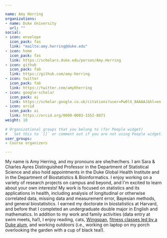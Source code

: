 ```yaml
---

name: Amy Herring
organizations:
- name: Duke University
  url: ""
social:
- icon: envelope
  icon_pack: fas
  link: "mailto:amy.herring@duke.edu"
- icon: home
  icon_pack: fas
  link: https://scholars.duke.edu/person/Amy.Herring
- icon: github
  icon_pack: fab
  link: https://github.com/amy-herring
- icon: twitter
  icon_pack: fab
  link: https://twitter.com/amyhherring
- icon: google-scholar
  icon_pack: ai
  link: https://scholar.google.co.uk/citations?user=Pw0lX_8AAAAJ&hl=en
- icon: orcid
  icon_pack: ai
  link: https://orcid.org/0000-0003-1552-8871
weight: 10
  
# Organizational groups that you belong to (for People widget)
#   Set this to `[]` or comment out if you are not using People widget.  
user_groups:
- Course organizers

---
```


My name is Amy Herring, and my pronouns are she/her/hers. I am Sara & Charles Ayres Distinguished Professor in the Department of Statistical Science and also hold appointments in the Duke Global Health Institute and in the Department of Biostatistics & Bioinformatics. I enjoy working on a variety of research projects on campus and beyond, and I'm excited to learn about your own interests! My work is focused on statistics and its applications in health, including analysis of longitudinal or otherwise correlated data, missing data and measurement error, Bayesian methods, and general biostatistics.  I earned my doctorate in biostatistics at Harvard, and before that I completed an undergraduate double major in English and mathematics. In addition to my work and family activities (data entry at swim meets, ha!), I enjoy reading, cats, [Wingspan](https://store.stonemaiergames.com/products/wingspan), [fitness classes led by a Duke alum](https://bthreewellness.punchpass.com), and working outdoors (i.e., working on laptop on my porch overlooking the garden with a cup of black tea!). 

